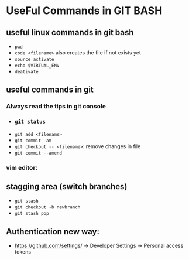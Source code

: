# UseFul Commands in GIT BASH

## useful linux commands in git bash

- `pwd`
- `code <filename>` also creates the file if not exists yet
- `source activate`
- `echo $VIRTUAL_ENV`
- `deativate`

## useful commands in git

### **Always read the tips in git console**

- ### `git status`
- `git add <filename>`
- `git commit -am`
- `git checkout -- <filename>`: remove changes in file
- `git commit --amend`

### vim editor:

## stagging area (switch branches)

- `git stash`
- `git checkout -b newbranch`
- `git stash pop`

## Authentication new way:

- https://github.com/settings/ -> Developer Settings -> Personal access tokens

